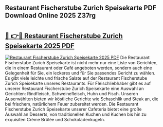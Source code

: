 ## Restaurant Fischerstube Zurich Speisekarte PDF Download Online 2025 Z37rg

# <h2><a href="http://gccr17.nevu.top/?p=Restaurant+Fischerstube+Zurich+Speisekarte">🔗 👉🔴 Restaurant Fischerstube Zurich Speisekarte 2025 PDF</a></h2>

[![Restaurant Fischerstube Zurich Speisekarte 2025 PDF](https://i.imgur.com/dBaPXMq.png)](http://gccr17.nevu.top/?p=Restaurant+Fischerstube+Zurich+Speisekarte)
Die Restaurant Fischerstube Zurich Speisekarte ist nicht mehr nur eine Liste von Gerichten, die in einem Restaurant oder Café angeboten werden, sondern auch eine Gelegenheit für Sie, ein leckeres und für Sie passendes Gericht zu wählen. Es gibt viele leichte und frische Salate auf der Restaurant Fischerstube Zurich Speisekarte unseres Restaurants. Für Fleischliebhaber gibt es auf unserer Restaurant Fischerstube Zurich Speisekarte eine Auswahl an Gerichten: Rindfleisch, Schweinefleisch, Huhn und Fisch. Unseren Auserwählten bieten wir köstliche Gerichte wie Schaschlik und Steak an, die bei frischem, natürlichem Feuer zubereitet werden. Die Restaurant Fischerstube Zurich Speisekarte unserer Cafeteria bietet eine große Auswahl an Desserts, von traditionellen Kuchen und Kuchen bis hin zu exquisiten Crème Brûlée und Schokoladenkugeln.
